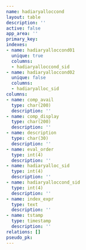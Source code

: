 ```yaml
---
name: hadiaryalloccond
layout: table
description: ''
active: false
app_area: ''
primary_key: 
indexes:
- name: hadiaryalloccond01
  unique: true
  columns:
  - hadiaryalloccond_sid
- name: hadiaryalloccond02
  unique: false
  columns:
  - hadiaryalloc_sid
columns:
- name: comp_avail
  type: char(200)
  description: ''
- name: comp_display
  type: char(200)
  description: ''
- name: description
  type: char(30)
  description: ''
- name: eval_order
  type: int(4)
  description: ''
- name: hadiaryalloc_sid
  type: int(4)
  description: ''
- name: hadiaryalloccond_sid
  type: int(4)
  description: ''
- name: index_expr
  type: text
  description: ''
- name: tstamp
  type: timestamp
  description: ''
relations: []
pseudo_pk: 
---
```


